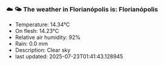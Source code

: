 ### ☁️ 🌤️  The weather in Florianópolis is: Florianópolis

- Temperature: 14.34°C
- On flesh: 14.23°C
- Relative air humidity: 92%
- Rain: 0.0 mm
- Description: Clear sky
- last updated: 2025-07-23T01:41:43.128945
